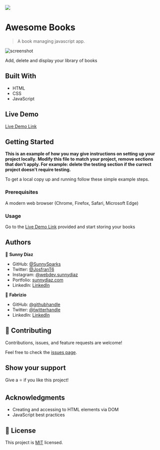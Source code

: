 ![](https://img.shields.io/badge/Microverse-blueviolet)

# Awesome Books

> A book managing javascript app.

![screenshot](./app_screenshot.png)

Add, delete and display your library of books

## Built With

- HTML
- CSS
- JavaScript

## Live Demo

[Live Demo Link](https://livedemo.com)


## Getting Started

**This is an example of how you may give instructions on setting up your project locally.**
**Modify this file to match your project, remove sections that don't apply. For example: delete the testing section if the currect project doesn't require testing.**


To get a local copy up and running follow these simple example steps.

### Prerequisites
 A modern web browser (Chrome, Firefox, Safari, Microsoft Edge)

### Usage
 Go to the [Live Demo Link](https://livedemo.com) provided and start storing your books




## Authors

👤 **Sunny Díaz**

- GitHub: [@SunnySparks](https://github.com/SunnySparks)
- Twitter: [@JosfranT6](https://twitter.com/JosFranT6)
- Instagram: [@webdev.sunnydiaz](https://www.instagram.com/webdev.sunnydiaz/)
- Portfolio: [sunnydiaz.com](https://sunnydiaz.com/)
- LinkedIn: [LinkedIn](https://www.linkedin.com/in/jose-f-silva/)


👤 **Fabrizio**

- GitHub: [@githubhandle](https://github.com/githubhandle)
- Twitter: [@twitterhandle](https://twitter.com/twitterhandle)
- LinkedIn: [LinkedIn](https://linkedin.com/in/linkedinhandle)

## 🤝 Contributing

Contributions, issues, and feature requests are welcome!

Feel free to check the [issues page](https://github.com/KatIsCoding/AwesomeBooks/issues).

## Show your support

Give a ⭐️ if you like this project!

## Acknowledgments

- Creating and accessing to HTML elements via DOM
- JavaScript best practices

## 📝 License

This project is [MIT](./MIT.md) licensed.
